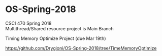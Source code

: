 # OS-Spring-2018
CSCI 470 Spring 2018  
Multithread/Shared resource project is Main Branch  
    
  
Timing Memory Optimize Project (due Mar 19th)  

https://github.com/Drygioni/OS-Spring-2018/tree/TimeMemoryOptimize

